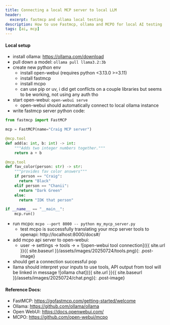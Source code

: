 ```yaml
---
title: Connecting a local MCP server to local LLM
header:
  excerpt: fastmcp and ollama local testing
description: How to use Fastmcp, ollama and MCPO for local AI testing
tags: [ai, mcp]
---
```


#### Local setup
- install ollama: https://ollama.com/download
- pull down a model: `ollama pull llama3.2:3b`
- create new python env
	- install open-webui (requires python <3.13.0 >=3.11)
	- install fastmcp
	- install mcpo
	- can use pip or uv, i did get conflicts on a couple libraries but seems to be working, not using any auth tho
- start open-webui: `open-webui serve`
	- open-webui should automatically connect to local ollama instance
- write fastmcp server python code: 

```python
from fastmcp import FastMCP

mcp = FastMCP(name="Craig MCP server")

@mcp.tool
def add(a: int, b: int) -> int:
    """Adds two integer numbers together."""
    return a + b

@mcp.tool
def fav_color(person: str) -> str:
    """provides fav color answers"""
    if person == "Craig":
      return "Black"
    elif person == "Chanii":
      return "Dark Green"
    else:
      return "IDK that person"

if __name__ == "__main__":
    mcp.run()
```

- run mcpo: `mcpo --port 8000 -- python my_mycp_server.py`
	- test mcpo is successfully translating your mcp server tools to openapi: http://localhost:8000/docs#/
- add mcpo api server to open-webui:
	- user -> settings -> tools -> +
![open-webui tool connection]({{ site.url }}{{ site.baseurl }}/assets/images/20250724/tools.png){: .post-image}
- should get a connection successful pop
- llama should interpret your inputs to use tools, API output from tool will be linked in message
![ollama chat]({{ site.url }}{{ site.baseurl }}/assets/images/20250724/chat.png){: .post-image}

#### Reference Docs:
- FastMCP: https://gofastmcp.com/getting-started/welcome
- Ollama: https://github.com/ollama/ollama
- Open WebUI: https://docs.openwebui.com/
- MCPO: https://github.com/open-webui/mcpo